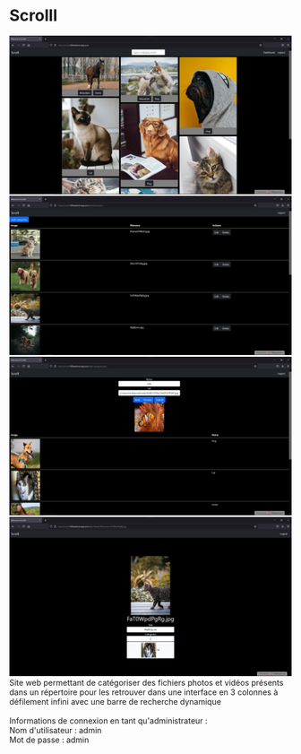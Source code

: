 # Scrolll
<img src="https://github.com/4blk13/Scrolll/blob/main/public/Assets/Screenshot/Homepage.jpg?raw=true">
<img src="https://github.com/4blk13/Scrolll/blob/main/public/Assets/Screenshot/Dashboard.jpg?raw=true">
<img src="https://github.com/4blk13/Scrolll/blob/main/public/Assets/Screenshot/Add%20categories.jpg?raw=true">
<img src="https://github.com/4blk13/Scrolll/blob/main/public/Assets/Screenshot/Edit%20file.jpg?raw=true">
Site web permettant de catégoriser des fichiers photos et vidéos présents dans un répertoire pour les retrouver dans une interface en 3 colonnes à défilement infini avec une barre de recherche dynamique<br><br>
Informations de connexion en tant qu'administrateur :<br>
Nom d'utilisateur : admin<br>
Mot de passe : admin
